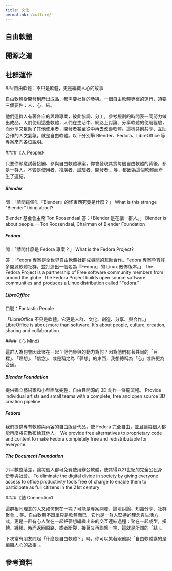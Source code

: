 ```yaml
---
title: 文化
permalink: /culture/
---
```


## 自由軟體

## 開源之道

## 社群運作
###自由軟體：不只是軟體，更是編織人心的故事

自由軟體從開發到產出成品，都需要社群的參與。一個自由軟體專案的運行，須要三個要件：人．心．結。

他們這群人有著各自的興趣專業，彼此協調、分工，參考規劃的時間表一同努力做出成品。人們使用這些軟體，人們在生活中、網路上討論、分享軟體的使用經驗，而分享又幫助了其他使用者，開發者甚至從中再去改善軟體。這樣共創共享、互助合作的人文氣氛，就是自由軟體。以下分別舉 Blender、Fedora、LibreOffice 等專案來向各位說明。

####《人 People》

只要你願意試著接觸、參與自由軟體專案，你會發現其實每個自由軟體的背後，都是一群人。不管是使用者、推廣者、試驗者、開發者… 等，都因為這個軟體而產生了連結。

##### Blender

問：「請問這個叫『Blender』的怪東西究竟是什麼？」
What is this strange "Blender" thing about?

Blender 基金會主席 Ton Roosendaal 答：「Blender 是在講一群人。」
Blender is about people. —Ton Roosendaal, Chairman of Blender Foundation

##### Fedora

問：「請問什麼是 Fedora 專案？」
What is the Fedora Project?

答：「Fedora 專案是全世界自由軟體社群成員間的互助合作。Fedora 專案孕育許多開源軟體社群，並打造出一個名為『Fedora』的 Linux 散佈版本。」
The Fedora Project is a partnership of Free software community members from around the globe. The Fedora Project builds open source software communities and produces a Linux distribution called "Fedora."


##### LibreOffice

口號：Fantastic People

「LibreOffice 不只是軟體。它更是人群、文化、創造、分享、與合作。」
LibreOffice is about more than software. It's about people, culture, creation, sharing and collaboration.

####《心 Mind》

這群人為何會因此聚在一起？他們參與的動力為何？因為他們有著共同的「目標」、「理想」、「信念」、或是稱之為「夢想」的東西，我想總稱為「心」或許更為合適。

##### Blender Foundation

提供獨立藝術家和小型團隊完整、自由且開源的 3D 創作一條龍流程。
Provide individual artists and small teams with a complete, free and open source 3D creation pipeline.

##### Fedora

我們提供專有軟體與內容的自由版替代品，使 Fedora 完全自由，並且讓每個人都能再度將它散布給其他人。
We provide free alternatives to proprietary code and content to make Fedora completely free and redistributable for everyone. 

##### The Document Foundation

弭平數位落差，讓每個人都可免費使用辦公軟體，使其得以21世紀的完全公民身份參與社會。
To eliminate the digital divide in society by giving everyone access to office productivity tools free of charge to enable them to participate as full citizens in the 21st century

####《結 Connection》

這群相同理念的人又如何聚在一塊？可能是專案開發、論壇討論、知識分享、社群聚會… 等。自由軟體不單單只是軟體而已，它也是一群人堅持的理念與生活方式，更是一群有心人聚在一起把夢想編織出來的交互連結過程：聚在一起成型，扭轉、纏繞，時而返回原路、或者斷裂，接著又再聯繫一塊，這就是所謂的「結」。

下次當有朋友問起「什麼是自由軟體？」時，你可以笑著跟他說「自由軟體講的是編織人心的故事」。  

## 參考資料

